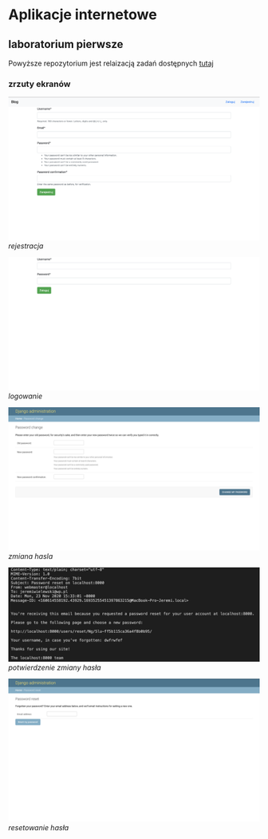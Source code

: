 
# Aplikacje internetowe

## laboratorium pierwsze

Powyższe repozytorium jest relaizacją zadań dostępnych [tutaj](https://zacniewski.gitlab.io/teaching/2020-internet-apps/)

### zrzuty ekranów

![rejestracja](./screenshots/rejestracja.png)
*rejestracja*

![logowanie](./screenshots/logowanie.png)
*logowanie*

![zmiana hasla](./screenshots/zmiana_hasla.png)
*zmiana hasla*

![potwierdzenie zmiany hasła](./screenshots/mail.png)
*potwierdzenie zmiany hasła*

![resetowanie hasła](./screenshots/resetowanie_hasla.png)
*resetowanie hasła*
